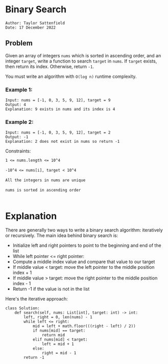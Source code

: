 # Binary Search

```
Author: Taylor Sattenfield
Date: 17 December 2022
```

## Problem

Given an array of integers ```nums``` which is sorted in ascending order, and an integer ```target```, write a function to search ```target``` in ```nums```. If ```target``` exists, then return its index. Otherwise, return ```-1```.

You must write an algorithm with ```O(log n)``` runtime complexity.

### Example 1:

```
Input: nums = [-1, 0, 3, 5, 9, 12], target = 9
Output: 4
Explanation: 9 exists in nums and its index is 4
```
### Example 2:

```
Input: nums = [-1, 0, 3, 5, 9, 12], target = 2
Output: -1
Explanation: 2 does not exist in nums so return -1
```

Constraints:<br>

```1 <= nums.length <= 10^4```<br><br>
```-10^4 <= nums[i], target < 10^4```<br><br>
```All the integers in nums are unique```<br><br>
```nums is sorted in ascending order```<br><br>

# Explanation

There are generally two ways to write a binary search algorithm: iteratively or recursively. The main idea behind binary search is:

<ul>
<li>Initialize left and right pointers to point to the beginning and end of the list
<li>While left pointer <= right pointer:
<li>Compute a middle index value and compare that value to our target
<li>If middle value < target: move the left pointer to the middle position index + 1
<li>If middle value > target: move the right pointer to the middle position index - 1
<li>Return -1 if the value is not in the list
</ul>

Here's the iterative approach:

``` python3
class Solution:
    def search(self, nums: List[int], target: int) -> int:
        left, right = 0, len(nums) - 1
        while left <= right:
            mid = left + math.floor(((right - left) / 2))
            if nums[mid] == target:
                return mid
            elif nums[mid] < target:
                left = mid + 1
            else:
                right = mid - 1
        return -1
```
